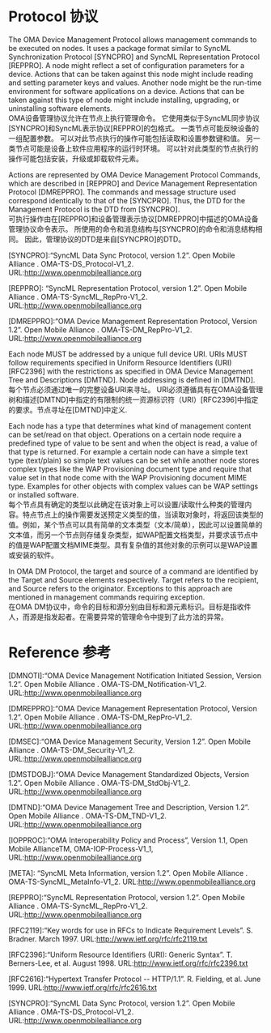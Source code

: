 # Protocol 协议
The OMA Device Management Protocol allows management commands to be executed on nodes. It uses a package format similar to SyncML Synchronization Protocol [SYNCPRO] and SyncML Representation Protocol [REPPRO]. A node might reflect a set of configuration parameters for a device. Actions that can be taken against this node might include reading and setting parameter keys and values. Another node might be the run-time environment for software applications on a device. Actions that can be taken against this type of node might include installing, upgrading, or uninstalling software elements.<br/>
OMA设备管理协议允许在节点上执行管理命令。 它使用类似于SyncML同步协议[SYNCPRO]和SyncML表示协议[REPPRO]的包格式。 一类节点可能反映设备的一组配置参数。 可以对此节点执行的操作可能包括读取和设置参数键和值。 另一类节点可能是设备上软件应用程序的运行时环境。 可以针对此类型的节点执行的操作可能包括安装，升级或卸载软件元素。

Actions are represented by OMA Device Management Protocol Commands, which are described in [REPPRO] and Device Management Representation Protocol [DMREPPRO]. The commands and message structure used correspond identically to that of the [SYNCPRO]. Thus, the DTD for the Management Protocol is the DTD from [SYNCPRO].<br/>
可执行操作由在[REPPRO]和设备管理表示协议[DMREPPRO]中描述的OMA设备管理协议命令表示。 所使用的命令和消息结构与[SYNCPRO]的命令和消息结构相同。 因此，管理协议的DTD是来自[SYNCPRO]的DTD。


[SYNCPRO]:“SyncML Data Sync Protocol, version 1.2”. Open Mobile Alliance . OMA-TS-DS_Protocol-V1_2. URL:http://www.openmobilealliance.org

[REPPRO]: “SyncML Representation Protocol, version 1.2”. Open Mobile Alliance . OMA-TS-SyncML_RepPro-V1_2. URL:http://www.openmobilealliance.org

[DMREPPRO]:“OMA Device Management Representation Protocol, Version 1.2”. Open Mobile Alliance . OMA-TS-DM_RepPro-V1_2. URL:http://www.openmobilealliance.org

Each node MUST be addressed by a unique full device URI. URIs MUST follow requirements specified in Uniform Resource Identifiers (URI) [RFC2396] with the restrictions as specified in OMA Device Management Tree and Descriptions [DMTND]. Node addressing is defined in [DMTND].<br/>
每个节点必须通过唯一的完整设备URI来寻址。 URI必须遵循具有在OMA设备管理树和描述[DMTND]中指定的有限制的统一资源标识符（URI）[RFC2396]中指定的要求。节点寻址在[DMTND]中定义.

Each node has a type that determines what kind of management content can be set/read on that object. Operations on a certain node require a predefined type of value to be sent and when the object is read, a value of that type is returned. For example a certain node can have a simple text type (text/plain) so simple text values can be set while another node stores complex types like the WAP Provisioning document type and require that value set in that node come with the WAP Provisioning document MIME type. Examples for other objects with complex values can be WAP settings or installed software.<br/>
每个节点具有确定的类型以此确定在该对象上可以设置/读取什么种类的管理内容。特点节点上的操作需要发送预定义类型的值，当读取对象时，将返回该类型的值。例如，某个节点可以具有简单的文本类型（文本/简单），因此可以设置简单的文本值，而另一个节点则存储复杂类型，如WAP配置文档类型，并要求该节点中的值是WAP配置文档MIME类型。具有复杂值的其他对象的示例可以是WAP设置或安装的软件。

In OMA DM Protocol, the target and source of a command are identified by the Target and Source elements respectively. Target refers to the recipient, and Source refers to the originator. Exceptions to this approach are mentioned in management commands requiring exception.<br/>
在OMA DM协议中，命令的目标和源分别由目标和源元素标识。目标是指收件人，而源是指发起者。在需要异常的管理命令中提到了此方法的异常。

# Reference 参考
[DMNOTI]:“OMA Device Management Notification Initiated Session, Version 1.2”. Open Mobile Alliance .
OMA-TS-DM_Notification-V1_2. URL:http://www.openmobilealliance.org

[DMREPPRO]:“OMA Device Management Representation Protocol, Version 1.2”. Open Mobile Alliance . OMA-TS-DM_RepPro-V1_2. URL:http://www.openmobilealliance.org

[DMSEC]:“OMA Device Management Security, Version 1.2”. Open Mobile Alliance . OMA-TS-DM_Security-V1_2. URL:http://www.openmobilealliance.org

[DMSTDOBJ]:“OMA Device Management Standardized Objects, Version 1.2”. Open Mobile Alliance . OMA-TS-DM_StdObj-V1_2. URL:http://www.openmobilealliance.org

[DMTND]:“OMA Device Management Tree and Description, Version 1.2”. Open Mobile Alliance . OMA-TS-DM_TND-V1_2. URL:http://www.openmobilealliance.org

[IOPPROC]:“OMA Interoperability Policy and Process”, Version 1.1, Open Mobile AllianceTM, OMA-IOP-Process-V1_1, URL:http://www.openmobilealliance.org

[META]:
“SyncML Meta Information, version 1.2”. Open Mobile Alliance . OMA-TS-SyncML_MetaInfo-V1_2. URL:http://www.openmobilealliance.org

[REPPRO]:“SyncML Representation Protocol, version 1.2”. Open Mobile Alliance . OMA-TS-SyncML_RepPro-V1_2. URL:http://www.openmobilealliance.org

[RFC2119]:“Key words for use in RFCs to Indicate Requirement Levels”. S. Bradner. March 1997.
URL:http://www.ietf.org/rfc/rfc2119.txt

[RFC2396]:“Uniform Resource Identifiers (URI): Generic Syntax”. T. Berners-Lee, et al. August 1998. URL:http://www.ietf.org/rfc/rfc2396.txt

[RFC2616]:“Hypertext Transfer Protocol -- HTTP/1.1”. R. Fielding, et al. June 1999.
URL:http://www.ietf.org/rfc/rfc2616.txt

[SYNCPRO]:“SyncML Data Sync Protocol, version 1.2”. Open Mobile Alliance . OMA-TS-DS_Protocol-V1_2. URL:http://www.openmobilealliance.org